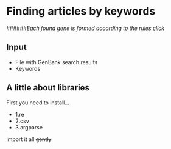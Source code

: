 # Finding articles by keywords

######*Each found gene is formed according to the rules [click](https://www.ncbi.nlm.nih.gov/Sitemap/samplerecord.html)*

## Input

* File with GenBank search results 
* Keywords

## A little about libraries

First you need to install...

- 1.re
- 2.csv
- 3.argparse

import it all ~~gently~~
